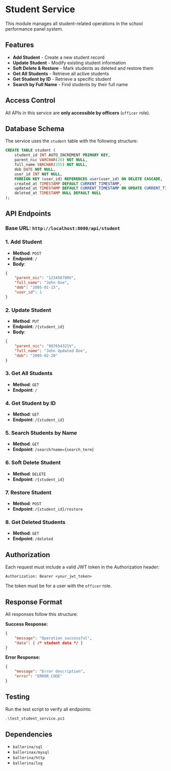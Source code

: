 # Student Service

This module manages all student-related operations in the school performance panel system.

## Features

- **Add Student** - Create a new student record
- **Update Student** - Modify existing student information
- **Soft Delete & Restore** - Mark students as deleted and restore them
- **Get All Students** - Retrieve all active students
- **Get Student by ID** - Retrieve a specific student
- **Search by Full Name** - Find students by their full name

## Access Control

All APIs in this service are **only accessible by officers** (`officer` role).

## Database Schema

The service uses the `student` table with the following structure:

```sql
CREATE TABLE student (
    student_id INT AUTO_INCREMENT PRIMARY KEY,
    parent_nic VARCHAR(20) NOT NULL,
    full_name VARCHAR(255) NOT NULL,
    dob DATE NOT NULL,
    user_id INT NOT NULL,
    FOREIGN KEY (user_id) REFERENCES user(user_id) ON DELETE CASCADE,
    created_at TIMESTAMP DEFAULT CURRENT_TIMESTAMP,
    updated_at TIMESTAMP DEFAULT CURRENT_TIMESTAMP ON UPDATE CURRENT_TIMESTAMP,
    deleted_at TIMESTAMP NULL DEFAULT NULL
);
```

## API Endpoints

### Base URL: `http://localhost:8080/api/student`

### 1. Add Student
- **Method**: `POST`
- **Endpoint**: `/`
- **Body**:
```json
{
    "parent_nic": "123456789V",
    "full_name": "John Doe", 
    "dob": "2005-01-15",
    "user_id": 1
}
```

### 2. Update Student
- **Method**: `PUT`
- **Endpoint**: `/{student_id}`
- **Body**:
```json
{
    "parent_nic": "987654321V",
    "full_name": "John Updated Doe",
    "dob": "2005-02-20"
}
```

### 3. Get All Students
- **Method**: `GET`
- **Endpoint**: `/`

### 4. Get Student by ID
- **Method**: `GET`
- **Endpoint**: `/{student_id}`

### 5. Search Students by Name
- **Method**: `GET`
- **Endpoint**: `/search?name={search_term}`

### 6. Soft Delete Student
- **Method**: `DELETE`
- **Endpoint**: `/{student_id}`

### 7. Restore Student
- **Method**: `POST`
- **Endpoint**: `/{student_id}/restore`

### 8. Get Deleted Students
- **Method**: `GET`
- **Endpoint**: `/deleted`

## Authorization

Each request must include a valid JWT token in the Authorization header:
```
Authorization: Bearer <your_jwt_token>
```

The token must be for a user with the `officer` role.

## Response Format

All responses follow this structure:

**Success Response:**
```json
{
    "message": "Operation successful",
    "data": { /* student data */ }
}
```

**Error Response:**
```json
{
    "message": "Error description",
    "error": "ERROR_CODE"
}
```

## Testing

Run the test script to verify all endpoints:
```powershell
.\test_student_service.ps1
```

## Dependencies

- `ballerina/sql`
- `ballerinax/mysql`
- `ballerina/http`
- `ballerina/log`
